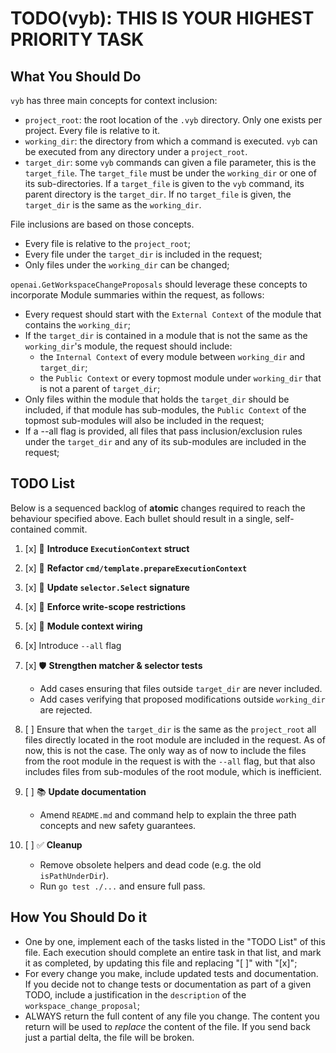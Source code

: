 # TODO(vyb): THIS IS YOUR HIGHEST PRIORITY TASK

## What You Should Do
`vyb` has three main concepts for context inclusion:

- `project_root`: the root location of the `.vyb` directory. Only one exists per project. Every file is relative to it.
- `working_dir`: the directory from which a command is executed. `vyb` can be executed from any directory under a `project_root`.
- `target_dir`: some `vyb` commands can given a file parameter, this is the `target_file`. The `target_file` must be under the `working_dir` or one of its sub-directories. If a `target_file` is given to the `vyb` command, its parent directory is the `target_dir`. If no `target_file` is given, the `target_dir` is the same as the `working_dir`.

File inclusions are based on those concepts.
- Every file is relative to the `project_root`;
- Every file under the `target_dir` is included in the request;
- Only files under the `working_dir` can be changed;

`openai.GetWorkspaceChangeProposals` should leverage these concepts to incorporate Module summaries within the request, as follows:

- Every request should start with the `External Context` of the module that contains the `working_dir`;
- If the `target_dir` is contained in a module that is not the same as the `working_dir`'s module, the request should include:
  -  the `Internal Context` of every module between `working_dir` and `target_dir`;
  - the `Public Context` or every topmost module under `working_dir` that is not a parent of `target_dir`;
- Only files within the module that holds the `target_dir` should be included, if that module has sub-modules, the `Public Context` of the topmost sub-modules will also be included in the request;
- If a --all flag is provided, all files that pass inclusion/exclusion rules under the `target_dir` and any of its sub-modules are included in the request; 

## TODO List

Below is a sequenced backlog of **atomic** changes required to reach the
behaviour specified above.  Each bullet should result in a single,
self-contained commit.

1. [x] 🔧 **Introduce `ExecutionContext` struct**
2. [x] 🧹 **Refactor `cmd/template.prepareExecutionContext`**
3. [x] 📁 **Update `selector.Select` signature**
4. [x] 🚦 **Enforce write-scope restrictions**
5. [x] 🧩 **Module context wiring**
6. [x] Introduce `--all` flag 
7. [x] 🛡️ **Strengthen matcher & selector tests**
    - Add cases ensuring that files outside `target_dir` are never
      included.
    - Add cases verifying that proposed modifications outside
      `working_dir` are rejected.

8. [ ] Ensure that when the `target_dir` is the same as the `project_root` all files directly located in the root 
module are included in the request. As of now, this is not the case. The only way as of now to include the files from 
the root module in the request is with the `--all` flag, but that also includes files from sub-modules of the root 
module, which is inefficient.

9. [ ] 📚 **Update documentation**
    - Amend `README.md` and command help to explain the three path
      concepts and new safety guarantees.

9. [ ] ✅ **Cleanup**
    - Remove obsolete helpers and dead code (e.g. the old
      `isPathUnderDir`).
    - Run `go test ./...` and ensure full pass.

## How You Should Do it
- One by one, implement each of the tasks listed in the "TODO List" of this file. Each execution should complete an entire task in that list, and mark it as completed, by updating this file and replacing "[ ]" with "[x]";
- For every change you make, include updated tests and documentation. If you decide not to change tests or documentation as part of a given TODO, include a justification in the `description` of the `workspace_change_proposal`;
- ALWAYS return the full content of any file you change. The content you return will be used to *replace* the content of the file. If you send back just a partial delta, the file will be broken.
